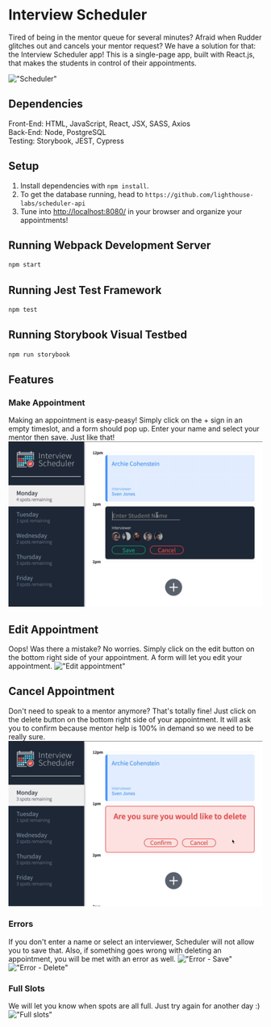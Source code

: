 # Interview Scheduler

Tired of being in the mentor queue for several minutes? Afraid when Rudder glitches out and cancels your mentor request? We have a solution for that: the Interview Scheduler app! This is a single-page app, built with React.js, that makes the students in control of their appointments.

!["Scheduler"](https://github.com/diannegabriel/scheduler/blob/master/docs/01scheduler.gif)

## Dependencies

Front-End: HTML, JavaScript, React, JSX, SASS, Axios\
Back-End: Node, PostgreSQL\
Testing: Storybook, JEST, Cypress

## Setup

1. Install dependencies with `npm install`.
2. To get the database running, head to `https://github.com/lighthouse-labs/scheduler-api`
3. Tune into <http://localhost:8080/> in your browser and organize your appointments!

## Running Webpack Development Server

```sh
npm start
```

## Running Jest Test Framework

```sh
npm test
```

## Running Storybook Visual Testbed

```sh
npm run storybook
```

## Features

### Make Appointment
Making an appointment is easy-peasy! Simply click on the + sign in an empty timeslot, and a form should pop up. Enter your name and select your mentor then save. Just like that!
!["Make appointment"](https://github.com/diannegabriel/scheduler/blob/master/docs/02scheduler.gif)

## Edit Appointment
Oops! Was there a mistake? No worries. Simply click on the edit button on the bottom right side of your appointment. A form will let you edit your appointment.
!["Edit appointment"](https://github.com/diannegabriel/scheduler/blob/master/docs/03scheduler.gif)

## Cancel Appointment
Don't need to speak to a mentor anymore? That's totally fine! Just click on the delete button on the bottom right side of your appointment. It will ask you to confirm because mentor help is 100% in demand so we need to be really sure.
!["Cancel appointment"](https://github.com/diannegabriel/scheduler/blob/master/docs/04scheduler.gif)

### Errors
If you don't enter a name or select an interviewer, Scheduler will not allow you to save that. Also, if something goes wrong with deleting an appointment, you will be met with an error as well.
!["Error - Save"](https://github.com/diannegabriel/scheduler/blob/master/docs/05scheduler.gif)
!["Error - Delete"](https://github.com/diannegabriel/scheduler/blob/master/docs/06-02scheduler.gif)

### Full Slots
We will let you know when spots are all full. Just try again for another day :)
!["Full slots"](https://github.com/diannegabriel/scheduler/blob/master/docs/07scheduler.gif)
